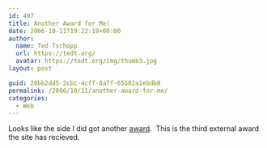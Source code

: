 ```yaml
---
id: 497
title: Another Award for Me!
date: 2006-10-11T19:22:19+00:00
author:
  name: Ted Tschopp
  url: https://tedt.org/
  avatar: https://tedt.org/img/thumb3.jpg
layout: post

guid: 20bb2dd5-2cbc-4cff-8aff-65582a1ebdb8
permalink: /2006/10/11/another-award-for-me/
categories:
  - Web
---
```

Looks like the side I did got another [award](http://www.webaward.org/winner.asp?eid=7206).&#160; This is the third external award the site has recieved.
